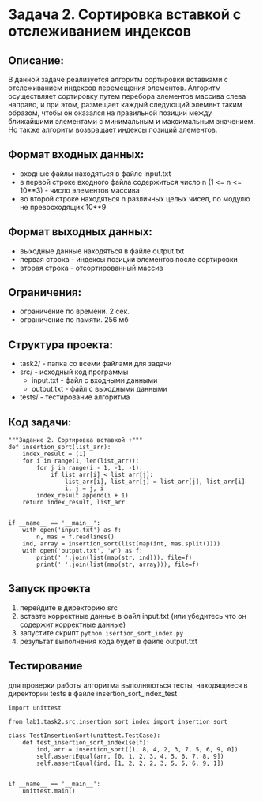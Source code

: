 Задача 2. Сортировка вставкой с отслеживанием индексов
================================
Описание:
--------------------------------
В данной задаче реализуется алгоритм сортировки вставками с отслеживанием индексов перемещения элементов. Алгоритм осуществляет сортировку путем перебора элементов массива слева направо, и при этом, размещает каждый следующий элемент таким образом, чтобы он оказался на правильной позиции между ближайшими элементами с минимальным и максимальным значением. Но также алгоритм возвращает индексы позиций элементов.

Формат входных данных:
------------------------------
* входные файлы находяться в файле input.txt
* в первой строке входного файла содержиться число n (1 <= n <= 10**3) - число элементов массива
* во второй строке находяться n различных целых чисел, по модулю не превосходящих 10**9

Формат выходных данных:
--------------------
* выходные данные находяться в файле output.txt
* первая строка - индексы позиций элементов после сортировки
* вторая строка - отсортированный массив

  
Ограничения:
--------
* ограничение по времени. 2 сек.
* ограничение по памяти. 256 мб

Структура проекта:
-------
* task2/ - папка со всеми файлами для задачи
* src/ - исходный код программы
    * input.txt - файл с входными данными
    * output.txt - файл с выходными данными
* tests/ - тестирование алгоритма

Код задачи:
---------
```
"""Задание 2. Сортировка вставкой +"""
def insertion_sort(list_arr):
    index_result = [1]
    for i in range(1, len(list_arr)):
        for j in range(i - 1, -1, -1):
            if list_arr[i] < list_arr[j]:
                list_arr[i], list_arr[j] = list_arr[j], list_arr[i]
                i, j = j, i
        index_result.append(i + 1)
    return index_result, list_arr


if __name__ == '__main__':
    with open('input.txt') as f:
        n, mas = f.readlines()
    ind, array = insertion_sort(list(map(int, mas.split())))
    with open('output.txt', 'w') as f:
        print(' '.join(list(map(str, ind))), file=f)
        print(' '.join(list(map(str, array))), file=f)
```

Запуск проекта
--------
1. перейдите в директорию src
2. вставте корректные данные в файл input.txt (или убедитесь что он содержит корректные данные)
3. запустите скрипт ```python isertion_sort_index.py```
4. результат выполнения кода будет в файле output.txt

Тестирование
----------
для проверки работы алгоритма выполняються тесты, находящиеся в директории tests в файле insertion_sort_index_test

```
import unittest

from lab1.task2.src.insertion_sort_index import insertion_sort

class TestInsertionSort(unittest.TestCase):
    def test_insertion_sort_index(self):
        ind, arr = insertion_sort([1, 8, 4, 2, 3, 7, 5, 6, 9, 0])
        self.assertEqual(arr, [0, 1, 2, 3, 4, 5, 6, 7, 8, 9])
        self.assertEqual(ind, [1, 2, 2, 2, 3, 5, 5, 6, 9, 1])


if __name__ == '__main__':
    unittest.main()
```


